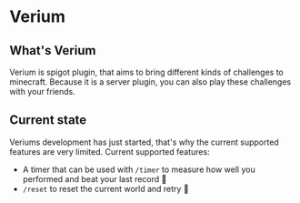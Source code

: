# Verium

## What's Verium
Verium is spigot plugin, that aims to bring different kinds of challenges to minecraft.
Because it is a server plugin, you can also play these challenges with your friends.

## Current state
Veriums development has just started, that's why the current supported features are very limited.
Current supported features:

 - A timer that can be used with `/timer` to measure how well you performed and beat your last record 🚀
 - `/reset` to reset the current world and retry 🔁
